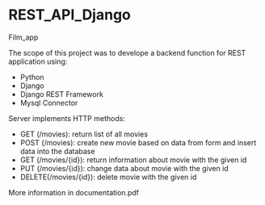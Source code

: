 # REST_API_Django
Film_app

The scope of this project was to develope a backend function for REST application using:
- Python
- Django
- Django REST Framework
- Mysql Connector

Server implements HTTP methods:
- GET (/movies): return list of all movies
- POST (/movies): create new movie based on data from form and insert data into the database
- GET (/movies/{id}): return information about movie with the given id
- PUT (/movies/{id}): change data about movie with the given id
- DELETE(/movies/{id}): delete movie with the given id

More information in documentation.pdf

